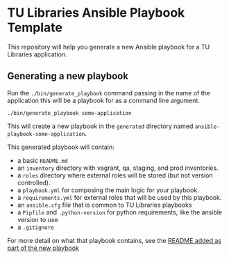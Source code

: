 # TU Libraries Ansible Playbook Template

This repository will help you generate a new Ansible playbook for a TU Libraries application.

## Generating a  new playbook

Run the `./bin/generate_playbook` command passing in the name of the application this will be a playbook for as a command line argument.

`./bin/generate_playbook some-application`

This will create a new playbook in the `generated` directory named `ansible-playbook-some-application`.

This generated playbook will contain:
* a basic `README.md`
* an `inventory` directory with vagrant, qa, staging, and prod inventories.
* a `roles` directory where external roles will be stored (but not version controlled).
* a `playbook.yml` for composing the main logic for your playbook.
* a `requirements.yml` for external roles that will be used by this playbook.
* an `ansible.cfg` file that is common to TU Libraries playbooks
* a `Pipfile` and `.python-version` for python requirements, like the ansible version to use
* a `.gitignore`


For more detail on what that playbook contains, see the [README added as part of the new playbook](templates/README.md)
